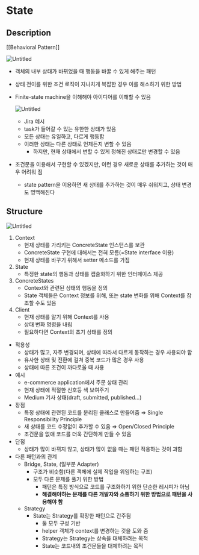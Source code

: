 # State

## Description

[[Behavioral Pattern]]

![Untitled](Untitled%2017.png)

- 객체의 내부 상태가 바뀌었을 때 행동을 바꿀 수 있게 해주는 패턴
- 상태 전이를 위한 조건 로직이 지나치게 복잡한 경우 이를 해소하기 위한 방법
- Finite-state machine을 이해해야 아이디어를 이해할 수 있음
    
    ![Untitled](Untitled%2018.png)
    
    - Jira 예시
    - task가 들어갈 수 있는 유한한 상태가 있음
    - 모든 상태는 유일하고, 다르게 행동함
    - 이러한 상태는 다른 상태로 언제든지 변할 수 있음
        - 하지만, 현재 상태에서 변할 수 있게 정해진 상태로만 변경할 수 있음
- 조건문을 이용해서 구현할 수 있겠지만, 이런 경우 새로운 상태를 추가하는 것이 매우 어려워 짐
    - state pattern을 이용하면 새 상태를 추가하는 것이 매우 쉬워지고, 상태 변경도 명백해진다


## Structure

![Untitled](Untitled%2019.png)

1. Context
    - 현재 상태를 가리키는 ConcreteState 인스턴스를 보관
    - ConcreteState 구현에 대해서는 전혀 모름(=State interface 이용)
    - 현재 상태를 바꾸기 위해서 setter 메소드를 가짐
2. State
    - 특정한 state의 행동과 상태를 캡슐화하기 위한 인터페이스 제공
3. ConcreteStates
    - Context와 관련된 상태의 행동을 정의
    - State 객체들은 Context 정보를 위해, 또는 state 변화를 위해 Context를 참조할 수도 있음
4. Client
    - 현재 상태를 알기 위해 Context를 사용
    - 상태 변화 명령을 내림
    - 필요하다면 Context의 초기 상태를 정의

- 적용성
    - 상태가 많고, 자주 변경되며, 상태에 따라서 다르게 동작하는 경우 사용되야 함
    - 유사한 상태 및 전환에 걸쳐 중복 코드가 많은 경우 사용
    - 상태에 따른 조건이 까다로울 때 사용
- 예시
    - e-commerce application에서 주문 상태 관리
    - 현재 상태에 적절한 신호등 색 보여주기
    - Medium 기사 상태(draft, submitted, published…)
- 장점
    - 특정 상태에 관련된 코드를 분리된 클래스로 만들어줌 ⇒ Single Responsibility Principle
    - 새 상태를 코드 수정없이 추가할 수 있음 ⇒ Open/Closed Principle
    - 조건문을 없애 코드를 더욱 간단하게 만들 수 있음
- 단점
    - 상태가 많이 바뀌지 않고, 상태가 많이 없을 때는 패턴 적용하는 것이 과함
- 다른 패턴과의 관계
    - Bridge, State, (일부분 Adapter)
        - 구조가 비슷함(다른 객체에 실제 작업을 위임하는 구조)
        - 모두 다른 문제를 풀기 위한 방법
            - 패턴은 특정 방식으로 코드를 구조화하기 위한 단순한 레시피가 아님
            - **해결해야하는 문제를 다른 개발자와 소통하기 위한 방법으로 패턴을 사용해야 함**
    - Strategy
        - State는 Strategy를 확장한 패턴으로 간주됨
            - 둘 모두 구성 기반
            - helper 객체가 context를 변경하는 것을 도와 줌
            - Strategy는 Strategy는 상속을 대체하려는 목적
            - State는 코드내의 조건문들을 대체하려는 목적
